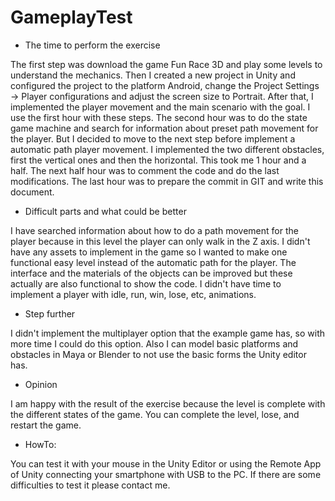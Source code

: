 # GameplayTest

- The time to perform the exercise


The first step was download the game Fun Race 3D and play some levels to understand the mechanics.
Then I created a new project in Unity and configured the project to the platform Android, change the Project Settings -> Player configurations and adjust the screen size to Portrait.
After that, I implemented the player movement and the main scenario with the goal. I use the first hour with these steps.
The second hour was to do the state game machine and search for information about preset path movement for the player. But I decided to move to the next step before implement a automatic path player movement.
I implemented the two different obstacles, first the vertical ones and then the horizontal. This took me 1 hour and a half.
The next half hour was to comment the code and do the last modifications.
The last hour was to prepare the commit in GIT and write this document.


- Difficult parts and what could be better


I have searched information about how to do a path movement for the player because in this level the player can only walk in the Z axis.
I didn't have any assets to implement in the game so I wanted to make one functional easy level instead of the automatic path for the player.
The interface and the materials of the objects can be improved but these actually are also functional to show the code.
I didn't have time to implement a player with idle, run, win, lose, etc, animations.

- Step further


I didn't implement the multiplayer option that the example game has, so with more time I could do this option.
Also I can model basic platforms and obstacles in Maya or Blender to not use the basic forms the Unity editor has.

- Opinion


I am happy with the result of the exercise because the level is complete with the different states of the game. You can complete the level, lose, and restart the game.

- HowTo:


You can test it with your mouse in the Unity Editor or using the Remote App of Unity connecting your smartphone with USB to the PC.
If there are some difficulties to test it please contact me.
